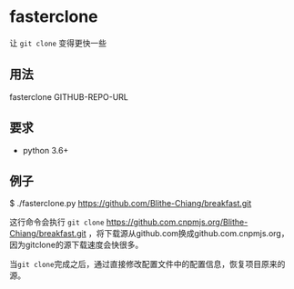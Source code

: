 # fasterclone

让 `git clone` 变得更快一些


## 用法

fasterclone GITHUB-REPO-URL


## 要求

* python 3.6+


## 例子

$ ./fasterclone.py https://github.com/Blithe-Chiang/breakfast.git  

这行命令会执行 `git clone` https://github.com.cnpmjs.org/Blithe-Chiang/breakfast.git ，将下载源从github.com换成github.com.cnpmjs.org，因为gitclone的源下载速度会快很多。

当`git clone`完成之后，通过直接修改配置文件中的配置信息，恢复项目原来的源。

